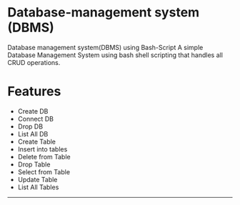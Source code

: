 # Database-management system (DBMS)
Database management system(DBMS) using Bash-Script
A simple Database Management System using bash shell scripting that handles all CRUD operations.
# Features
- Create DB
- Connect DB
- Drop DB
- List All DB 
- Create Table
- Insert into tables
- Delete from Table
- Drop Table
- Select from Table
- Update Table
- List All Tables
---------------------------------------------------------------------------------------------------------------------------------------------------------------------
